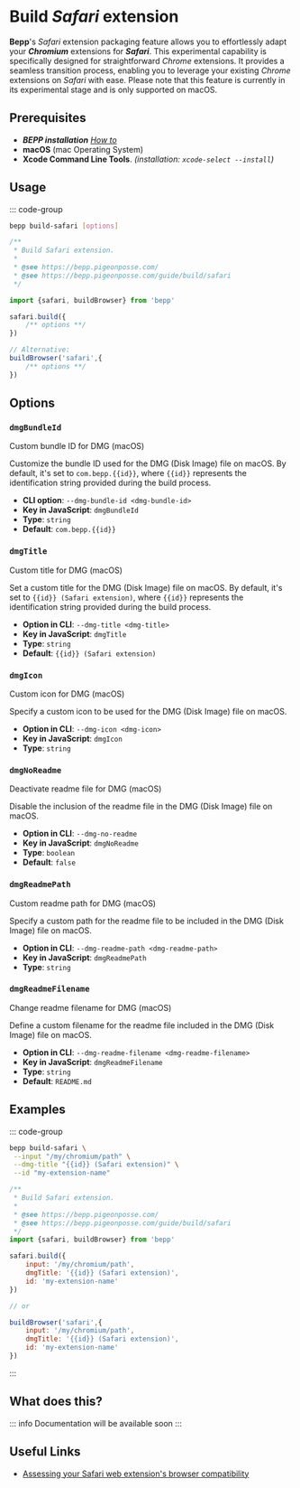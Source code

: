 # Build _Safari_ extension

**Bepp**'s _Safari_ extension packaging feature allows you to effortlessly adapt your **_Chromium_** extensions for **_Safari_**. This experimental capability is specifically designed for straightforward _Chrome_ extensions. It provides a seamless transition process, enabling you to leverage your existing _Chrome_ extensions on _Safari_ with ease. Please note that this feature is currently in its experimental stage and is only supported on macOS.

## Prerequisites

- **__BEPP_ installation_** [_How to_](/guide/getting-started#installation)
- **macOS** (mac Operating System)
- **Xcode Command Line Tools**. _(installation: `xcode-select --install`)_

## Usage

::: code-group

```bash
bepp build-safari [options]
```

```js
/**
 * Build Safari extension.
 * 
 * @see https://bepp.pigeonposse.com/
 * @see https://bepp.pigeonposse.com/guide/build/safari
 */

import {safari, buildBrowser} from 'bepp'

safari.build({
    /** options **/
})

// Alternative:
buildBrowser('safari',{
    /** options **/
})
```

## Options

<!--@include: ../../partials/build-browser-chromium-input.md-->
<!--@include: ../../partials/build-browser-shared.md-->

### `dmgBundleId`

Custom bundle ID for DMG (macOS)

Customize the bundle ID used for the DMG (Disk Image) file on macOS. By default, it's set to `com.bepp.{{id}}`, where `{{id}}` represents the identification string provided during the build process.

- **CLI option**: `--dmg-bundle-id <dmg-bundle-id>`
- **Key in JavaScript**: `dmgBundleId`
- **Type**: `string`
- **Default**: `com.bepp.{{id}}`

### `dmgTitle`

Custom title for DMG (macOS)

Set a custom title for the DMG (Disk Image) file on macOS. By default, it's set to `{{id}} (Safari extension)`, where `{{id}}` represents the identification string provided during the build process.

- **Option in CLI**: `--dmg-title <dmg-title>`
- **Key in JavaScript**: `dmgTitle`
- **Type**: `string`
- **Default**: `{{id}} (Safari extension)`

### `dmgIcon`

Custom icon for DMG (macOS)

Specify a custom icon to be used for the DMG (Disk Image) file on macOS.

- **Option in CLI**: `--dmg-icon <dmg-icon>`
- **Key in JavaScript**: `dmgIcon`
- **Type**: `string`

### `dmgNoReadme`

Deactivate readme file for DMG (macOS)

Disable the inclusion of the readme file in the DMG (Disk Image) file on macOS.

- **Option in CLI**: `--dmg-no-readme`
- **Key in JavaScript**: `dmgNoReadme`
- **Type**: `boolean`
- **Default**: `false`

### `dmgReadmePath`

Custom readme path for DMG (macOS)

Specify a custom path for the readme file to be included in the DMG (Disk Image) file on macOS.

- **Option in CLI**: `--dmg-readme-path <dmg-readme-path>`
- **Key in JavaScript**: `dmgReadmePath`
- **Type**: `string`

### `dmgReadmeFilename`

Change readme filename for DMG (macOS)

Define a custom filename for the readme file included in the DMG (Disk Image) file on macOS.

- **Option in CLI**: `--dmg-readme-filename <dmg-readme-filename>`
- **Key in JavaScript**: `dmgReadmeFilename`
- **Type**: `string`
- **Default**: `README.md`

<!--@include: ../../partials/options-shared.md-->

## Examples

::: code-group

```bash
bepp build-safari \
 --input "/my/chromium/path" \
 --dmg-title "{{id}} (Safari extension)" \
 --id "my-extension-name"
```

```js
/**
 * Build Safari extension.
 * 
 * @see https://bepp.pigeonposse.com/
 * @see https://bepp.pigeonposse.com/guide/build/safari
 */
import {safari, buildBrowser} from 'bepp'

safari.build({
    input: '/my/chromium/path',
    dmgTitle: '{{id}} (Safari extension)',
    id: 'my-extension-name'
})

// or

buildBrowser('safari',{
    input: '/my/chromium/path',
    dmgTitle: '{{id}} (Safari extension)',
    id: 'my-extension-name'
})
```

:::

## What does this?

::: info Documentation will be available soon
:::

## Useful Links

- [Assessing your Safari web extension's browser compatibility
](https://developer.apple.com/documentation/safariservices/safari_web_extensions/assessing_your_safari_web_extension_s_browser_compatibility)
